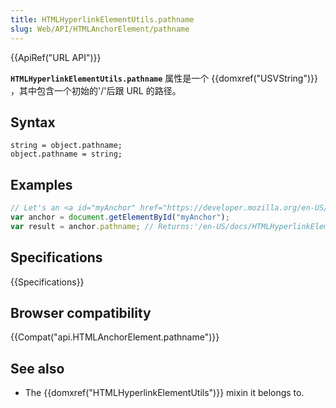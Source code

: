 ```yaml
---
title: HTMLHyperlinkElementUtils.pathname
slug: Web/API/HTMLAnchorElement/pathname
---
```

{{ApiRef("URL API")}}

**`HTMLHyperlinkElementUtils.pathname`** 属性是一个 {{domxref("USVString")}} ，其中包含一个初始的'/'后跟 URL 的路径。

## Syntax

```plain
string = object.pathname;
object.pathname = string;
```

## Examples

```js
// Let's an <a id="myAnchor" href="https://developer.mozilla.org/en-US/docs/HTMLHyperlinkElementUtils.pathname"> element be in the document
var anchor = document.getElementById("myAnchor");
var result = anchor.pathname; // Returns:'/en-US/docs/HTMLHyperlinkElementUtils.pathname'
```

## Specifications

{{Specifications}}

## Browser compatibility

{{Compat("api.HTMLAnchorElement.pathname")}}

## See also

- The {{domxref("HTMLHyperlinkElementUtils")}} mixin it belongs to.
